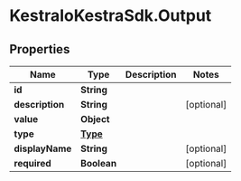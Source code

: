 # KestraIoKestraSdk.Output

## Properties

Name | Type | Description | Notes
------------ | ------------- | ------------- | -------------
**id** | **String** |  | 
**description** | **String** |  | [optional] 
**value** | **Object** |  | 
**type** | [**Type**](Type.md) |  | 
**displayName** | **String** |  | [optional] 
**required** | **Boolean** |  | [optional] 


